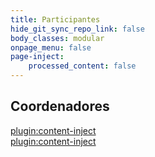 ```yaml
---
title: Participantes
hide_git_sync_repo_link: false
body_classes: modular
onpage_menu: false
page-inject:
    processed_content: false
---
```


## Coordenadores

[plugin:content-inject](/modular-page-inject-participantes/_marcelorsr)  
[plugin:content-inject](/modular-page-inject-participantes/_marcelocosta)  

## 